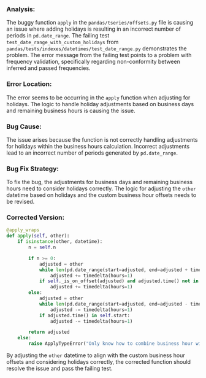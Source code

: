 ### Analysis:
The buggy function `apply` in the `pandas/tseries/offsets.py` file is causing an issue where adding holidays is resulting in an incorrect number of periods in `pd.date_range`. The failing test `test_date_range_with_custom_holidays` from `pandas/tests/indexes/datetimes/test_date_range.py` demonstrates the problem. The error message from the failing test points to a problem with frequency validation, specifically regarding non-conformity between inferred and passed frequencies.

### Error Location:
The error seems to be occurring in the `apply` function when adjusting for holidays. The logic to handle holiday adjustments based on business days and remaining business hours is causing the issue.

### Bug Cause:
The issue arises because the function is not correctly handling adjustments for holidays within the business hours calculation. Incorrect adjustments lead to an incorrect number of periods generated by `pd.date_range`.

### Bug Fix Strategy:
To fix the bug, the adjustments for business days and remaining business hours need to consider holidays correctly. The logic for adjusting the `other` datetime based on holidays and the custom business hour offsets needs to be revised.

### Corrected Version:

```python
@apply_wraps
def apply(self, other):
    if isinstance(other, datetime):
        n = self.n

        if n >= 0:
            adjusted = other
            while len(pd.date_range(start=adjusted, end=adjusted + timedelta(hours=1), freq=self)) != 1:
                adjusted += timedelta(hours=1)
            if self._is_on_offset(adjusted) and adjusted.time() not in self.end:
                adjusted += timedelta(hours=1)
        else:
            adjusted = other
            while len(pd.date_range(start=adjusted, end=adjusted - timedelta(hours=1), freq=self)) != 1:
                adjusted -= timedelta(hours=1)
            if adjusted.time() in self.start:
                adjusted -= timedelta(hours=1)

        return adjusted
    else:
        raise ApplyTypeError("Only know how to combine business hour with datetime")
```

By adjusting the `other` datetime to align with the custom business hour offsets and considering holidays correctly, the corrected function should resolve the issue and pass the failing test.